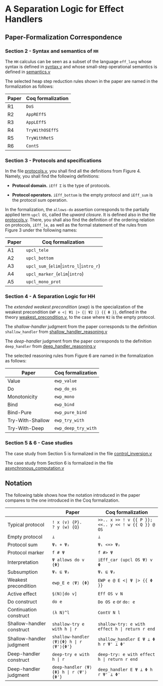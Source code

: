 A Separation Logic for Effect Handlers
======================================

## Paper-Formalization Correspondence

### Section 2 - Syntax and semantics of `HH`

The `HH` calculus can be seen as a subset of the language `eff_lang`
whose syntax is defined in [syntax.v](../theories/language/syntax.v)
and whose small-step operational semantics is defined in
[semantics.v](../theories/language/semantics.v)

The selected heap step reduction rules shown in the paper
are named in the formalization as follows:

| Paper | Coq formalization |
|-------|-------------------|
| R1    | `DoS`             |
| R2    | `AppREffS`        |
| R3    | `AppLEffS`        |
| R4    | `TryWithOSEffS`   |
| R5    | `TryWithRetS`     |
| R6    | `ContS`           |


### Section 3 - Protocols and specifications

In the file [protocols.v](../theories/program_logic/protocols.v), you shall find all the
definitions from Figure 4. Namely, you shall find the following definitions:

  + **Protocol domain.** `iEff Σ` is the type of protocols.

  + **Protocol operators.** `iEff_bottom` is the empty protocol and `iEff_sum` is the
     protocol sum operation.

In the formalization, the `allows-do` assertion corresponds to the partially applied
term `upcl OS`, called the _upward closure_. It is defined also in the file
[protocols.v](../theories/program_logic/protocols.v). There, you shall also find the
definition of the ordering relation on protocols, `iEff_le`, as well as the formal
statement of the rules from Figure 3 under the following names:

| Paper | Coq formalization                         |
|-------|-------------------------------------------|
| A1    | `upcl_tele`                               |
| A2    | `upcl_bottom`                             |
| A3    | `upcl_sum_`(`elim`\|`intro_l`\|`intro_r`) |
| A4    | `upcl_marker_`(`elim`\|`intro`)           |
| A5    | `upcl_mono_prot`                          |


### Section 4 - A Separation Logic for HH

The _extended weakest precondition_ (*ewp*) is the specialization of the weakest
precondition `EWP e <| Ψ1 |> {| Ψ2 |} {{ Φ }}`, defined in the theory
[weakest_precondition.v](../theories/program_logic/weakest_precondition.v), to the case
where `Ψ2` is the empty protocol.

The *shallow-handler* judgment from the paper corresponds to the
definition `shallow_handler` from
[shallow_handler_reasoning.v](../theories/program_logic/shallow_handler_reasoning.v)

The *deep-handler* judgment from the paper corresponds to the
definition `deep_handler` from
[deep_handler_reasoning.v](../theories/program_logic/deep_handler_reasoning.v)

The selected reasoning rules from Figure 6 are named in the formalization as follows:

| Paper            | Coq formalization    |
|------------------|----------------------|
| Value            | `ewp_value`          |
| Do               | `ewp_do_os`          |
| Monotonicity     | `ewp_mono`           |
| Bind             | `ewp_bind`           |
| Bind-Pure        | `ewp_pure_bind`      |
| Try-With-Shallow | `ewp_try_with`       |
| Try-With-Deep    | `ewp_deep_try_with`  |


### Section 5 & 6 - Case studies

The case study from Section 5 is formalized in the file
[control_inversion.v](../theories/case_studies/control_inversion.v)

The case study from Section 6 is formalized in the file
[asynchronous_computation.v](../theories/case_studies/asynchronous_computation.v)


## Notation

The following table shows how the notation introduced in the paper compares
to the one introduced in the Coq formalization.

|                           | Paper                                    | Coq formalization                                         |
|---------------------------|------------------------------------------|-----------------------------------------------------------|
| Typical protocol          | `! x (v) {P}.`<br/>`? y (w) {Q}`         | `>>.. x >> ! v {{ P }};`<br/>`<<.. y << ! w {{ Q }} @ OS` |
| Empty protocol            | `⊥`                                      | `⊥`                                                       |
| Protocol sum              | `Ψ₁ + Ψ₂`                                | `Ψ₁ <+> Ψ₂`                                               |
| Protocol marker           | `f # Ψ`                                  | `f #> Ψ`                                                  |
| Interpretation            | `Ψ allows do v {Φ}`                      | `iEff_car (upcl OS Ψ) v Φ`                                |
| Subsumption               | `Ψ₁ ⊑ Ψ₂`                                | `Ψ₁ ⊑ Ψ₂`                                                 |
| Weakest precondition      | `ewp_E e ⟨Ψ⟩ {Φ}`                        | `EWP e @ E <\| Ψ \|> {{ Φ }}`                             |
| Active effect             | `§(N)[do v]`                             | `Eff OS v N`                                              |
| Do construct              | `do e`                                   | `Do OS e` or `do: e`                                      |
| Continuation construct    | `(λ N)^l`                                | `ContV N l`                                               |
| Shallow-handler construct | `shallow-try e with h \| r`              | `shallow-try: e with effect h \| return r end`            |
| Shallow-handler judgment  | `shallow-handler ⟨Ψ⟩{Φ} h \| r ⟨Ψ'⟩{Φ'}` | `shallow_handler E Ψ ⊥ Φ h r Ψ' ⊥ Φ'`                     |
| Deep-handler construct    | `deep-try e with h \| r`                 | `deep-try: e with effect h \| return r end`               |
| Deep-handler judgment     | `deep-handler ⟨Ψ⟩{Φ} h \| r ⟨Ψ'⟩{Φ'}`    | `deep_handler E Ψ ⊥ Φ h r Ψ' ⊥ Φ'`                        |
